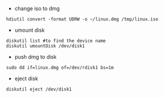 - change iso to dmg
```
hdiutil convert -format UDRW -o ~/linux.dmg /tmp/linux.iso
```
- umount disk

```
diskutil list #to find the device name
diskutil umountDisk /dev/disk1
```

- push dmg to disk
```
sudo dd if=linux.dmg of=/dev/rdisk1 bs=1m
```
- eject disk

```
diskutil eject /dev/disk1
```

